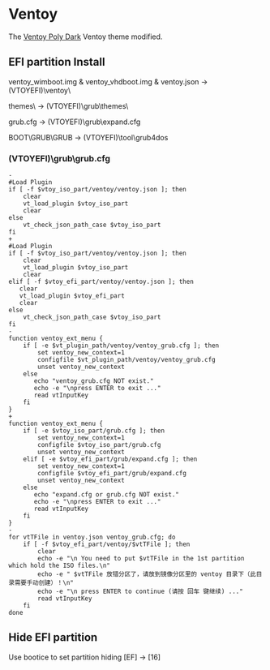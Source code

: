 # Ventoy

The [Ventoy Poly Dark](https://github.com/jfcherng/Ventoy-theme-poly-dark) Ventoy theme modified.

## EFI partition Install

ventoy_wimboot.img & ventoy_vhdboot.img & ventoy.json -> (VTOYEFI)\ventoy\

themes\ ->  (VTOYEFI)\grub\themes\

grub.cfg -> (VTOYEFI)\grub\expand.cfg

BOOT\GRUB\GRUB -> (VTOYEFI)\tool\grub4dos

### (VTOYEFI)\grub\grub.cfg

```
-
#Load Plugin
if [ -f $vtoy_iso_part/ventoy/ventoy.json ]; then
    clear
    vt_load_plugin $vtoy_iso_part
    clear
else
    vt_check_json_path_case $vtoy_iso_part
fi
+
#Load Plugin
if [ -f $vtoy_iso_part/ventoy/ventoy.json ]; then
    clear
    vt_load_plugin $vtoy_iso_part
    clear
elif [ -f $vtoy_efi_part/ventoy/ventoy.json ]; then
   clear
   vt_load_plugin $vtoy_efi_part
   clear
else
    vt_check_json_path_case $vtoy_iso_part
fi
-
function ventoy_ext_menu {
    if [ -e $vt_plugin_path/ventoy/ventoy_grub.cfg ]; then
        set ventoy_new_context=1
        configfile $vt_plugin_path/ventoy/ventoy_grub.cfg
        unset ventoy_new_context
    else
       echo "ventoy_grub.cfg NOT exist."
       echo -e "\npress ENTER to exit ..."
       read vtInputKey
    fi
}
+
function ventoy_ext_menu {
    if [ -e $vtoy_iso_part/grub.cfg ]; then
        set ventoy_new_context=1
        configfile $vtoy_iso_part/grub.cfg
        unset ventoy_new_context
    elif [ -e $vtoy_efi_part/grub/expand.cfg ]; then
        set ventoy_new_context=1
        configfile $vtoy_efi_part/grub/expand.cfg
        unset ventoy_new_context
    else
       echo "expand.cfg or grub.cfg NOT exist."
       echo -e "\npress ENTER to exit ..."
       read vtInputKey
    fi
}
-
for vtTFile in ventoy.json ventoy_grub.cfg; do
    if [ -f $vtoy_efi_part/ventoy/$vtTFile ]; then
        clear
        echo -e "\n You need to put $vtTFile in the 1st partition which hold the ISO files.\n"
        echo -e " $vtTFile 放错分区了，请放到镜像分区里的 ventoy 目录下（此目录需要手动创建）！\n"
        echo -e "\n press ENTER to continue (请按 回车 键继续) ..."
        read vtInputKey
    fi
done
```

## Hide EFI partition

Use bootice to set partition hiding [EF] -> [16]